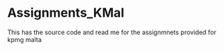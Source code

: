 # Assignments_KMal
This has the source code and read me for the assignmnets provided for kpmg malta 
